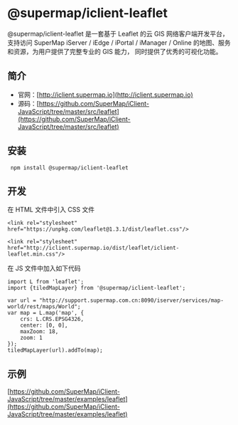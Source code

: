 # @supermap/iclient-leaflet

@supermap/iclient-leaflet 是一套基于 Leaflet 的云 GIS 网络客户端开发平台， 支持访问 SuperMap iServer / iEdge / iPortal / iManager / Online 的地图、服务和资源，为用户提供了完整专业的 GIS 能力， 同时提供了优秀的可视化功能。

## 简介
* 官网：[http://iclient.supermap.io](http://iclient.supermap.io)
* 源码：[https://github.com/SuperMap/iClient-JavaScript/tree/master/src/leaflet](https://github.com/SuperMap/iClient-JavaScript/tree/master/src/leaflet)

## 安装

```
 npm install @supermap/iclient-leaflet
```

## 开发

在 HTML 文件中引入 CSS  文件

```
<link rel="stylesheet" href="https://unpkg.com/leaflet@1.3.1/dist/leaflet.css"/>

<link rel="stylesheet" href="http://iclient.supermap.io/dist/leaflet/iclient-leaflet.min.css"/>
```

在 JS 文件中加入如下代码

```
import L from 'leaflet';
import {tiledMapLayer} from '@supermap/iclient-leaflet';

var url = "http://support.supermap.com.cn:8090/iserver/services/map-world/rest/maps/World";
var map = L.map('map', {
    crs: L.CRS.EPSG4326,
    center: [0, 0],
    maxZoom: 18,
    zoom: 1
});
tiledMapLayer(url).addTo(map);
```

## 示例
 [https://github.com/SuperMap/iClient-JavaScript/tree/master/examples/leaflet](https://github.com/SuperMap/iClient-JavaScript/tree/master/examples/leaflet)